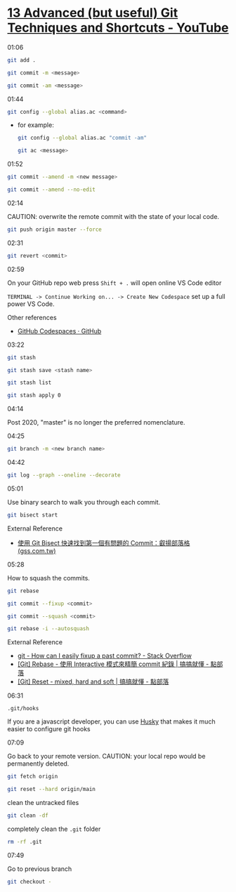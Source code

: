 # [13 Advanced (but useful) Git Techniques and Shortcuts - YouTube](https://www.youtube.com/watch?v=ecK3EnyGD8o)

01:06

```bash
git add .
```

```bash
git commit -m <message>
```

```bash
git commit -am <message>
```

01:44

```bash
git config --global alias.ac <command>
```
- for example:
    ```bash
    git config --global alias.ac "commit -am"
    ```

    ```bash
    git ac <message>
    ```

01:52

```bash
git commit --amend -m <new message>
```

```bash
git commit --amend --no-edit
```

02:14

CAUTION: overwrite the remote commit with the state of your local code.
```bash
git push origin master --force
```

02:31

```bash
git revert <commit>
```

02:59

On your GitHub repo web
press `Shift + .` will open online VS Code editor

`TERMINAL -> Continue Working on... -> Create New Codespace` set up a full power VS Code.

Other references
- [GitHub Codespaces · GitHub](https://github.com/features/codespaces)

03:22

```bash
git stash
```

```bash
git stash save <stash name>
```

```bash
git stash list
```

```bash
git stash apply 0
```

04:14

Post 2020, "master" is no longer the preferred nomenclature.

04:25

```bash
git branch -m <new branch name>
```

04:42

```bash
git log --graph --oneline --decorate
```

05:01

Use binary search to walk you through each commit.
```bash
git bisect start
```

External Reference
- [使用 Git Bisect 快速找到第一個有問題的 Commit：叡揚部落格 (gss.com.tw)](https://www.gss.com.tw/blog/%E4%BD%BF%E7%94%A8-git-bisect-%E5%BF%AB%E9%80%9F%E6%89%BE%E5%88%B0%E7%AC%AC%E4%B8%80%E5%80%8B%E6%9C%89%E5%95%8F%E9%A1%8C%E7%9A%84-commit)

05:28

How to squash the commits.

```bash
git rebase
```

```bash
git commit --fixup <commit>
```

```bash
git commit --squash <commit>
```

```bash
git rebase -i --autosquash
```

External Reference
- [git - How can I easily fixup a past commit? - Stack Overflow](https://stackoverflow.com/questions/3103589/how-can-i-easily-fixup-a-past-commit)
- [[Git] Rebase - 使用 Interactive 模式來精簡 commit 紀錄 | 搞搞就懂 - 點部落](https://dotblogs.com.tw/wasichris/2016/05/04/re)
- [[Git] Reset - mixed, hard and soft | 搞搞就懂 - 點部落](https://dotblogs.com.tw/wasichris/2016/04/29/225157)

06:31

`.git/hooks`

If you are a javascript developer, you can use [Husky](https://typicode.github.io/husky/) that makes it much easier to configure git hooks

07:09

Go back to your remote version.
CAUTION: your local repo would be permanently deleted.
```bash
git fetch origin
```

```bash
git reset --hard origin/main
```

clean the untracked files
```bash
git clean -df
```

completely clean the `.git` folder
```bash
rm -rf .git
```

07:49

Go to previous branch
```bash
git checkout -
```
